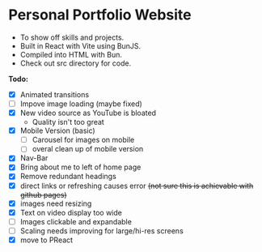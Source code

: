 Personal Portfolio Website
====
- To show off skills and projects. 
- Built in React with Vite using BunJS. 
- Compiled into HTML with Bun.
- Check out src directory for code.

**Todo:**
- [x] Animated transitions
- [ ] Impove image loading (maybe fixed)
- [x] New video source as YouTube is bloated
  - Quality isn't too great
- [x] Mobile Version (basic)
  - [ ] Carousel for images on mobile
  - [ ] overal clean up of mobile version
- [x] Nav-Bar
- [x] Bring about me to left of home page
- [x] Remove redundant headings
- [x] direct links or refreshing causes error ~~(not sure this is achievable with github pages)~~
- [x] images need resizing
- [x] Text on video display too wide
- [ ] Images clickable and expandable
- [ ] Scaling needs improving for large/hi-res screens
- [x] move to PReact
